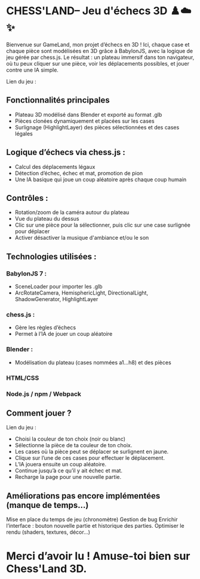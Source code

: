 # CHESS'LAND– Jeu d'échecs 3D ♟️☁️✨

Bienvenue sur GameLand, mon projet d’échecs en 3D !
Ici, chaque case et chaque pièce sont modélisées en 3D grâce à BabylonJS, avec la logique de jeu gérée par chess.js. 
Le résultat : un plateau immersif dans ton navigateur, où tu peux cliquer sur une pièce, voir les déplacements possibles, et jouer contre une IA simple.

Lien du jeu : 

## Fonctionnalités principales

- Plateau 3D modélisé dans Blender et exporté au format .glb
- Pièces clonées dynamiquement et placées sur les cases
- Surlignage (HighlightLayer) des pièces sélectionnées et des cases légales
## Logique d’échecs via chess.js :
- Calcul des déplacements légaux
- Détection d’échec, échec et mat, promotion de pion
- Une IA basique qui joue un coup aléatoire après chaque coup humain
## Contrôles :
- Rotation/zoom de la caméra autour du plateau
- Vue du plateau du dessus 
- Clic sur une pièce pour la sélectionner, puis clic sur une case surlignée pour déplacer
- Activer désactiver la musique d'ambiance et/ou le son
## Technologies utilisées : 
### BabylonJS 7 :
- SceneLoader pour importer les .glb
- ArcRotateCamera, HemisphericLight, DirectionalLight, ShadowGenerator, HighlightLayer
### chess.js :
- Gère les règles d’échecs 
- Permet à l’IA de jouer un coup aléatoire
### Blender :
- Modélisation du plateau (cases nommées a1…h8) et des pièces
### HTML/CSS 
### Node.js / npm / Webpack 

## Comment jouer ? 
Lien du jeu : 
- Choisi la couleur de ton choix (noir ou blanc)
- Sélectionne la pièce de ta couleur de ton choix.
- Les cases où la pièce peut se déplacer se surlignent en jaune.
- Clique sur l’une de ces cases pour effectuer le déplacement.
- L’IA jouera ensuite un coup aléatoire.
- Continue jusqu’à ce qu’il y ait échec et mat.
- Recharge la page pour une nouvelle partie.

## Améliorations pas encore implémentées (manque de temps...)

Mise en place du temps de jeu (chronomètre) 
Gestion de bug 
Enrichir l’interface : bouton nouvelle partie et historique des parties.
Optimiser le rendu (shaders, textures, décor...)

# Merci d’avoir lu ! Amuse-toi bien sur Chess'Land 3D.

